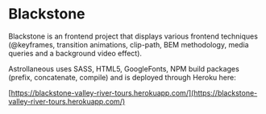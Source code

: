# Blackstone
Blackstone is an frontend project that displays various frontend techniques (@keyframes, transition animations, clip-path, BEM methodology, media queries and a background video effect).

Astrollaneous uses SASS, HTML5, GoogleFonts, NPM build packages (prefix, concatenate, compile) and is deployed through Heroku here:

[https://blackstone-valley-river-tours.herokuapp.com/](https://blackstone-valley-river-tours.herokuapp.com/)
